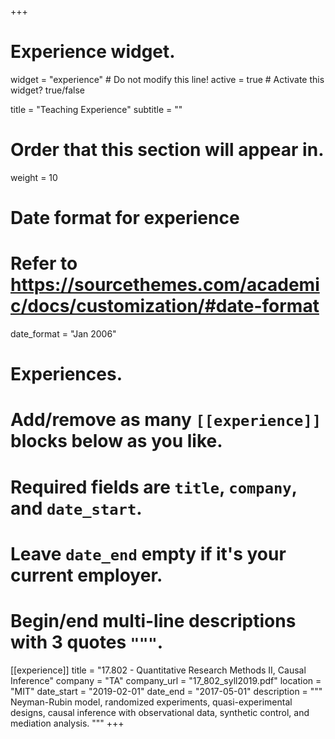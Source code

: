 +++
# Experience widget.
widget = "experience"  # Do not modify this line!
active = true  # Activate this widget? true/false

title = "Teaching Experience"
subtitle = ""

# Order that this section will appear in.
weight = 10

# Date format for experience
#   Refer to https://sourcethemes.com/academic/docs/customization/#date-format
date_format = "Jan 2006"

# Experiences.
#   Add/remove as many `[[experience]]` blocks below as you like.
#   Required fields are `title`, `company`, and `date_start`.
#   Leave `date_end` empty if it's your current employer.
#   Begin/end multi-line descriptions with 3 quotes `"""`.

[[experience]]
  title = "17.802 - Quantitative Research Methods II, Causal Inference"
  company = "TA"
  company_url = "17_802_syll2019.pdf"
  location = "MIT"
  date_start = "2019-02-01"
  date_end = "2017-05-01"
  description = """
  Neyman-Rubin model, randomized experiments, quasi-experimental designs, causal inference with observational data, synthetic control, and mediation analysis.
  """
+++
